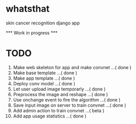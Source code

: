 # whatsthat
skin cancer recognition django app

*** Work in progress ***

# TODO #
1. Make web skeleton for app and make convnet ...( done )
2. Make base template ...( done )
3. Make app template ...( done )
4. Deploy conv model ...( done )
5. Let user upload image temporarly ...( done )
6. Preprocess the image and reshape ...( done )
7. Use onchange event to fire the algorithm ...( done )
8. Save input image on server to train convnet ...( done )
9. Add admin action to train convnet ...( beta )
10. Add app usage statistics ...( done )
